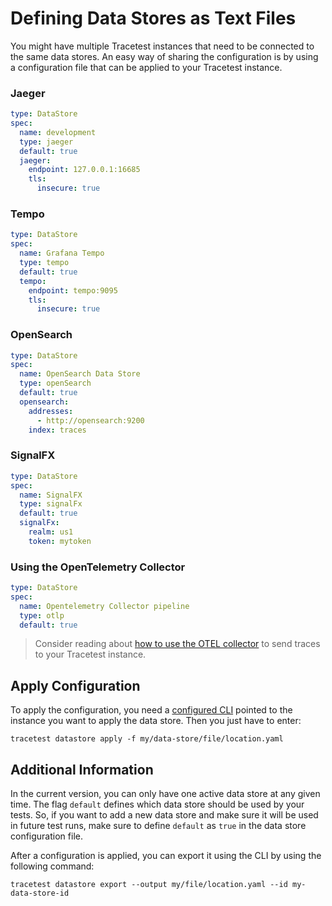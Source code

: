 # Defining Data Stores as Text Files

You might have multiple Tracetest instances that need to be connected to the same data stores. An easy way of sharing the configuration is by using a configuration file that can be applied to your Tracetest instance.

### Jaeger

```yaml
type: DataStore
spec:
  name: development
  type: jaeger
  default: true
  jaeger:
    endpoint: 127.0.0.1:16685
    tls:
      insecure: true
```

### Tempo

```yaml
type: DataStore
spec:
  name: Grafana Tempo
  type: tempo
  default: true
  tempo:
    endpoint: tempo:9095
    tls:
      insecure: true
```

### OpenSearch

```yaml
type: DataStore
spec:
  name: OpenSearch Data Store
  type: openSearch
  default: true
  opensearch:
    addresses:
      - http://opensearch:9200
    index: traces
```

### SignalFX

```yaml
type: DataStore
spec:
  name: SignalFX
  type: signalFx
  default: true
  signalFx:
    realm: us1
    token: mytoken
```

### Using the OpenTelemetry Collector

```yaml
type: DataStore
spec:
  name: Opentelemetry Collector pipeline
  type: otlp
  default: true
```

> Consider reading about [how to use the OTEL collector](../configuration/connecting-to-data-stores/opentelemetry-collector.md) to send traces to your Tracetest instance.

## Apply Configuration

To apply the configuration, you need a [configured CLI](./configuring-your-cli.md) pointed to the instance you want to apply the data store. Then you just have to enter:

```
tracetest datastore apply -f my/data-store/file/location.yaml
```

## Additional Information

In the current version, you can only have one active data store at any given time. The flag `default` defines which data store should be used by your tests. So, if you want to add a new data store and make sure it will be used in future test runs, make sure to define `default` as `true` in the data store configuration file.

After a configuration is applied, you can export it using the CLI by using the following command:

```
tracetest datastore export --output my/file/location.yaml --id my-data-store-id
```
